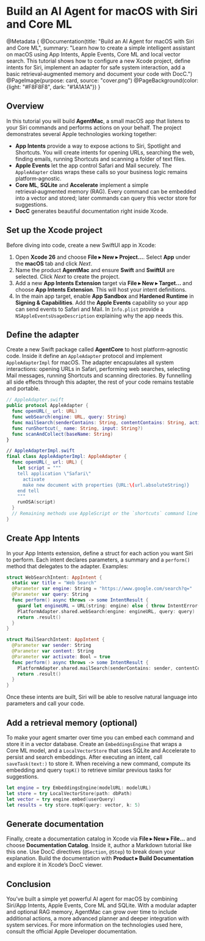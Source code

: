 # Build an AI Agent for macOS with Siri and Core ML

@Metadata {
  @Documentation(title: "Build an AI Agent for macOS with Siri and Core ML", summary: "Learn how to create a simple intelligent assistant on macOS using App Intents, Apple Events, Core ML and local vector search. This tutorial shows how to configure a new Xcode project, define intents for Siri, implement an adapter for safe system interaction, add a basic retrieval‑augmented memory and document your code with DocC.")
  @PageImage(purpose: card, source: "cover.png")
  @PageBackground(color: {light: "#F8F8F8", dark: "#1A1A1A"})
}

## Overview

In this tutorial you will build **AgentMac**, a small macOS app that listens
to your Siri commands and performs actions on your behalf.  The project
demonstrates several Apple technologies working together:

* **App Intents** provide a way to expose actions to Siri, Spotlight and
  Shortcuts.  You will create intents for opening URLs, searching the web,
  finding emails, running Shortcuts and scanning a folder of text files.
* **Apple Events** let the app control Safari and Mail securely.  The
  `AppleAdapter` class wraps these calls so your business logic remains
  platform‑agnostic.
* **Core ML**, **SQLite** and **Accelerate** implement a simple
  retrieval‑augmented memory (RAG).  Every command can be embedded into a
  vector and stored; later commands can query this vector store for
  suggestions.
* **DocC** generates beautiful documentation right inside Xcode.

## Set up the Xcode project

Before diving into code, create a new SwiftUI app in Xcode:

1. Open **Xcode 26** and choose **File ▸ New ▸ Project…**.  Select **App**
   under the **macOS** tab and click *Next*.
2. Name the product **AgentMac** and ensure **Swift** and **SwiftUI** are
   selected.  Click *Next* to create the project.
3. Add a new **App Intents Extension** target via **File ▸ New ▸ Target…**
   and choose **App Intents Extension**.  This will host your intent
   definitions.
4. In the main app target, enable **App Sandbox** and **Hardened Runtime**
   in **Signing & Capabilities**.  Add the **Apple Events** capability so
   your app can send events to Safari and Mail.  In `Info.plist` provide
   a `NSAppleEventsUsageDescription` explaining why the app needs this.

## Define the adapter

Create a new Swift package called **AgentCore** to host platform‑agnostic
code.  Inside it define an `AppleAdapter` protocol and implement
`AppleAdapterImpl` for macOS.  The adapter encapsulates all system
interactions: opening URLs in Safari, performing web searches, selecting
Mail messages, running Shortcuts and scanning directories.  By funnelling
all side effects through this adapter, the rest of your code remains
testable and portable.

```swift
// AppleAdapter.swift
public protocol AppleAdapter {
  func openURL(_ url: URL)
  func webSearch(engine: URL, query: String)
  func mailSearch(senderContains: String, contentContains: String, activate: Bool)
  func runShortcut(_ name: String, input: String?)
  func scanAndCollect(baseName: String)
}

// AppleAdapterImpl.swift
final class AppleAdapterImpl: AppleAdapter {
  func openURL(_ url: URL) {
    let script = """
    tell application \"Safari\"
      activate
      make new document with properties {URL:\(url.absoluteString)}
    end tell
    """
    runOSA(script)
  }
  // Remaining methods use AppleScript or the `shortcuts` command line tool.
}
```

## Create App Intents

In your App Intents extension, define a struct for each action you want
Siri to perform.  Each intent declares parameters, a summary and a
`perform()` method that delegates to the adapter.  Examples:

```swift
struct WebSearchIntent: AppIntent {
  static var title = "Web Search"
  @Parameter var engine: String = "https://www.google.com/search?q="
  @Parameter var query: String
  func perform() async throws -> some IntentResult {
    guard let engineURL = URL(string: engine) else { throw IntentError("Invalid engine") }
    PlatformAdapter.shared.webSearch(engine: engineURL, query: query)
    return .result()
  }
}

struct MailSearchIntent: AppIntent {
  @Parameter var sender: String
  @Parameter var content: String
  @Parameter var activate: Bool = true
  func perform() async throws -> some IntentResult {
    PlatformAdapter.shared.mailSearch(senderContains: sender, contentContains: content, activate: activate)
    return .result()
  }
}
```

Once these intents are built, Siri will be able to resolve natural
language into parameters and call your code.

## Add a retrieval memory (optional)

To make your agent smarter over time you can embed each command and
store it in a vector database.  Create an `EmbeddingsEngine` that wraps
a Core ML model, and a `LocalVectorStore` that uses SQLite and
Accelerate to persist and search embeddings.  After executing an
intent, call `saveTask(text:)` to store it.  When receiving a new
command, compute its embedding and query `topK()` to retrieve similar
previous tasks for suggestions.

```swift
let engine = try EmbeddingsEngine(modelURL: modelURL)
let store = try LocalVectorStore(path: dbPath)
let vector = try engine.embed(userQuery)
let results = try store.topK(query: vector, k: 5)
```

## Generate documentation

Finally, create a documentation catalog in Xcode via **File ▸ New ▸ File…**
and choose **Documentation Catalog**.  Inside it, author a Markdown
tutorial like this one.  Use DocC directives (`@Section`, `@Step`) to
break down your explanation.  Build the documentation with
**Product ▸ Build Documentation** and explore it in Xcode’s DocC viewer.

## Conclusion

You’ve built a simple yet powerful AI agent for macOS by combining
Siri/App Intents, Apple Events, Core ML and SQLite.  With a modular
adapter and optional RAG memory, AgentMac can grow over time to
include additional actions, a more advanced planner and deeper
integration with system services.  For more information on the
technologies used here, consult the official Apple Developer
documentation.